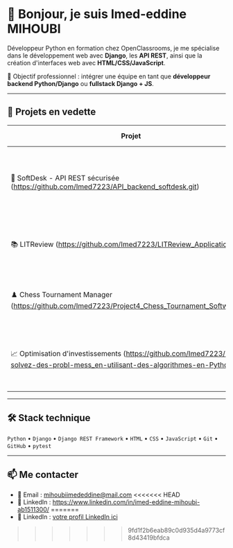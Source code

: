 # 👋 Bonjour, je suis Imed-eddine MIHOUBI

Développeur Python en formation chez OpenClassrooms, je me spécialise dans le développement web avec **Django**, les **API REST**, ainsi que la création d'interfaces web avec **HTML/CSS/JavaScript**.

🎯 Objectif professionnel : intégrer une équipe en tant que **développeur backend Python/Django** ou **fullstack Django + JS**.

---

## 🚀 Projets en vedette

| Projet | Description | Tech utilisées |
|--------|-------------|----------------|
| 🧠 SoftDesk - API REST sécurisée (https://github.com/Imed7223/API_backend_softdesk.git)| API complète pour une application de gestion de tickets (type Jira) avec permissions, JWT, et DRF | Django REST Framework, JWT, Python |
| 📚 LITReview (https://github.com/Imed7223/LITReview_Application.git)| Application sociale pour partager des critiques de livres avec UI personnalisée | Django, Python, HTML, CSS |
| ♟️ Chess Tournament Manager (https://github.com/Imed7223/Project4_Chess_Tournament_Software.git)| Logiciel terminal pour gérer des tournois d’échecs, avec classement et sauvegarde | Python, JSON |
| 📈 Optimisation d'investissements (https://github.com/Imed7223/R-solvez-des-probl-mess_en-utilisant-des-algorithmes-en-Python.git)| Comparaison d’algorithmes glouton vs dynamique pour optimiser des choix d'investissement | Python, Complexité algo |

---

## 🛠️ Stack technique

`Python` • `Django` • `Django REST Framework` • `HTML` • `CSS` • `JavaScript` • `Git` • `GitHub` • `pytest`

---

## 📫 Me contacter

- 📧 Email : mihoubiimededdine@mail.com
<<<<<<< HEAD
- 💼 LinkedIn : https://www.linkedin.com/in/imed-eddine-mihoubi-ab1511300/
=======
- 💼 LinkedIn : [votre profil LinkedIn ici](https://www.linkedin.com/in/imed-eddine-mihoubi-ab1511300/)
>>>>>>> 9fd1f2b6eab89c0d935d4a9773cf8d43419bfdca

